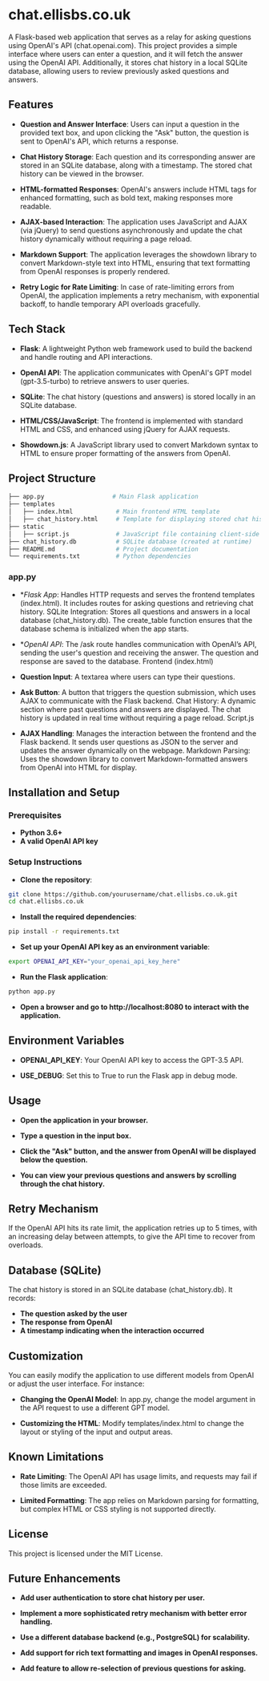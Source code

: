 # chat.ellisbs.co.uk

A Flask-based web application that serves as a relay for asking questions using OpenAI's API (chat.openai.com). This project provides a simple interface where users can enter a question, and it will fetch the answer using the OpenAI API. Additionally, it stores chat history in a local SQLite database, allowing users to review previously asked questions and answers.

## Features

- **Question and Answer Interface**: 
  Users can input a question in the provided text box, and upon clicking the "Ask" button, the question is sent to OpenAI's API, which returns a response.

- **Chat History Storage**:
  Each question and its corresponding answer are stored in an SQLite database, along with a timestamp. The stored chat history can be viewed in the browser.

- **HTML-formatted Responses**:
  OpenAI's answers include HTML tags for enhanced formatting, such as bold text, making responses more readable.

- **AJAX-based Interaction**:
  The application uses JavaScript and AJAX (via jQuery) to send questions asynchronously and update the chat history dynamically without requiring a page reload.

- **Markdown Support**:
  The application leverages the showdown library to convert Markdown-style text into HTML, ensuring that text formatting from OpenAI responses is properly rendered.

- **Retry Logic for Rate Limiting**:
  In case of rate-limiting errors from OpenAI, the application implements a retry mechanism, with exponential backoff, to handle temporary API overloads gracefully.

## Tech Stack

- **Flask**:
  A lightweight Python web framework used to build the backend and handle routing and API interactions.

- **OpenAI API**:
  The application communicates with OpenAI's GPT model (gpt-3.5-turbo) to retrieve answers to user queries.

- **SQLite**:
  The chat history (questions and answers) is stored locally in an SQLite database.

- **HTML/CSS/JavaScript**:
  The frontend is implemented with standard HTML and CSS, and enhanced using jQuery for AJAX requests.

- **Showdown.js**:
  A JavaScript library used to convert Markdown syntax to HTML to ensure proper formatting of the answers from OpenAI.

## Project Structure

```bash
├── app.py                   # Main Flask application
├── templates
│   ├── index.html            # Main frontend HTML template
│   ├── chat_history.html     # Template for displaying stored chat history
├── static
│   ├── script.js             # JavaScript file containing client-side logic
├── chat_history.db           # SQLite database (created at runtime)
├── README.md                 # Project documentation
└── requirements.txt          # Python dependencies
```

### app.py

- **Flask App*:
  Handles HTTP requests and serves the frontend templates (index.html). It includes routes for asking questions and retrieving chat history.
SQLite Integration: Stores all questions and answers in a local database (chat_history.db). The create_table function ensures that the database schema is initialized when the app starts.

- **OpenAI API*: The /ask route handles communication with OpenAI’s API, sending the user's question and receiving the answer. The question and response are saved to the database.
Frontend (index.html)

- **Question Input**:
  A textarea where users can type their questions.

- **Ask Button**:
  A button that triggers the question submission, which uses AJAX to communicate with the Flask backend.
Chat History: A dynamic section where past questions and answers are displayed. The chat history is updated in real time without requiring a page reload.
Script.js

- **AJAX Handling**:
  Manages the interaction between the frontend and the Flask backend. It sends user questions as JSON to the server and updates the answer dynamically on the webpage.
Markdown Parsing: Uses the showdown library to convert Markdown-formatted answers from OpenAI into HTML for display.

## Installation and Setup

### Prerequisites

- **Python 3.6+**
- **A valid OpenAI API key**

### Setup Instructions

- **Clone the repository**:

```bash
git clone https://github.com/yourusername/chat.ellisbs.co.uk.git
cd chat.ellisbs.co.uk
```

- **Install the required dependencies**:

```bash
pip install -r requirements.txt
```

- **Set up your OpenAI API key as an environment variable**:

```bash
export OPENAI_API_KEY="your_openai_api_key_here"
```

- **Run the Flask application**:

```bash
python app.py
```

- **Open a browser and go to http://localhost:8080 to interact with the application.**

## Environment Variables

- **OPENAI_API_KEY**:
  Your OpenAI API key to access the GPT-3.5 API.

- **USE_DEBUG**:
  Set this to True to run the Flask app in debug mode.

## Usage

- **Open the application in your browser.**

- **Type a question in the input box.**

- **Click the "Ask" button, and the answer from OpenAI will be displayed below the question.**

- **You can view your previous questions and answers by scrolling through the chat history.**

## Retry Mechanism

If the OpenAI API hits its rate limit, the application retries up to 5 times, with an increasing delay between attempts, to give the API time to recover from overloads.

## Database (SQLite)

The chat history is stored in an SQLite database (chat_history.db). It records:

- **The question asked by the user**
- **The response from OpenAI**
- **A timestamp indicating when the interaction occurred**

## Customization

You can easily modify the application to use different models from OpenAI or adjust the user interface. For instance:

- **Changing the OpenAI Model**:
  In app.py, change the model argument in the API request to use a different GPT model.

- **Customizing the HTML**:
  Modify templates/index.html to change the layout or styling of the input and output areas.

## Known Limitations

- **Rate Limiting**:
  The OpenAI API has usage limits, and requests may fail if those limits are exceeded.

- **Limited Formatting**:
  The app relies on Markdown parsing for formatting, but complex HTML or CSS styling is not supported directly.

## License

This project is licensed under the MIT License.

## Future Enhancements

- **Add user authentication to store chat history per user.**

- **Implement a more sophisticated retry mechanism with better error handling.**

- **Use a different database backend (e.g., PostgreSQL) for scalability.**

- **Add support for rich text formatting and images in OpenAI responses.**

- **Add feature to allow re-selection of previous questions for asking.**
